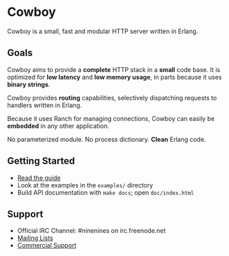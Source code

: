 Cowboy
======

Cowboy is a small, fast and modular HTTP server written in Erlang.

Goals
-----

Cowboy aims to provide a **complete** HTTP stack in a **small** code base.
It is optimized for **low latency** and **low memory usage**, in parts
because it uses **binary strings**.

Cowboy provides **routing** capabilities, selectively dispatching requests
to handlers written in Erlang.

Because it uses Ranch for managing connections, Cowboy can easily be
**embedded** in any other application.

No parameterized module. No process dictionary. **Clean** Erlang code.

Getting Started
---------------

 *  [Read the guide](http://ninenines.eu/docs/en/cowboy/HEAD/guide/introduction)
 *  Look at the examples in the `examples/` directory
 *  Build API documentation with `make docs`; open `doc/index.html`

Support
-------

 *  Official IRC Channel: #ninenines on irc.freenode.net
 *  [Mailing Lists](http://lists.ninenines.eu)
 *  [Commercial Support](http://ninenines.eu/support)

